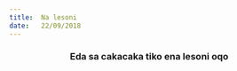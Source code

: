 ```yaml
---
title:  Na lesoni
date:   22/09/2018
---
```


### <center>Eda sa cakacaka tiko ena lesoni oqo</center>